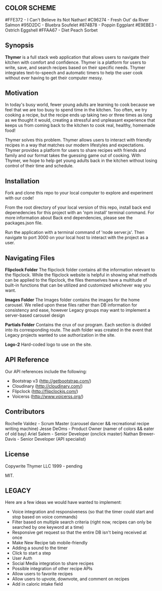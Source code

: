 ## COLOR SCHEME

#FFE372 - I Can't Believe its Not Nathan!
#C96274 - Fresh Out' da River Salmon
#95D2DC - Bluebra Soufelet
#874B78 - Poppin Eggplant
#E9EBE3 - Ostrich Eggshell
#FFAA67 - Diet Peach Sorbet

## Synopsis

**Thymer** is a full stack web application that allows users to navigate their kitchen with comfort and confidence. Thymer is a platform for users to write, save, and search recipes based on their specific needs. Thymer integrates text-to-speech and automatic timers to help the user cook without ever having to get their computer messy.

## Motivation

In today's busy world, fewer young adults are learning to cook because we feel that we are too busy to spend time in the kitchen. Too often, we try cooking a recipe, but the recipe ends up taking two or three times as long as we thought it would, creating a stressful and unpleasant experience that keeps us from coming back to the kitchen to cook real, healthy, homemade food!

Thymer solves this problem. Thymer allows users to interact with friendly recipes in a way that matches our modern lifestyles and expectations. Thymer provides a platform for users to share recipes with friends and family and our format takes the guessing game out of cooking. With Thymer, we hope to help get young adults back in the kitchen without losing control of their time and schedule.

## Installation

Fork and clone this repo to your local computer to explore and experiment with our code!

From the root directory of your local version of this repo, install back end depenedencies for this project with an 'npm install' terminal command. For more information about Back end dependencies, please see the packages.json file.

Run the application with a terminal command of 'node server.js'. Then navigate to port 3000 on your local host to interact with the project as a user.

## Navigating Files

**Flipclock Folder**
The flipclock folder contains all the information relevant to the flipclock. While the flipclock website is helpful in showing what methods can be applied to the flipclock, the files themselves have a multitude of built-in functions that can be utilized and customized whichever way you want.

**Images Folder**
The Images folder contains the images for the home carousel. We relied upon these files rather than DB information for consistency and ease, however Legacy groups may want to implement a server-based carousel design

**Partials Folder**
Contains the crux of our program. Each section is divided into its corresponding route. The auth folder was created in the event that Legacy projects wanted to use authorization in the site.

**Logo-2**
Hard-coded logo to use on the site.

## API Reference

Our API references include the following:

- Bootstrap v3 (http://getbootstrap.com/)
- Cloudinary (http://cloudinary.com/)
- Flipclock (http://flipclockjs.com/)
- Voicerss (http://www.voicerss.org/)

## Contributors

Rochelle Valdez - Scrum Master (carousel dancer && recreational recipe writing machine)
Jesse DeOms - Product Owner (namer of colors && eater of old bay)
Ariel Salem - Senior Developer (onclick master)
Nathan Brewer-Davis - Senior Developer (API specialist)

## License

Copywrite Thymer LLC 1999 - pending

MIT.

## LEGACY
Here are a few ideas we would have wanted to implement:
- Voice integration and responsiveness (so that the timer could start and stop based on voice commands)
- Filter based on multiple search criteria (right now, recipes can only be searched by one keyword at a time)
- Responsive get request so that the entire DB isn't being received at once
- Make New Recipe tab mobile-friendly
- Adding a sound to the timer
- Click to start a step
- User Auth
- Social Media integration to share recipes
- Possible integration of other recipe APIs
- Allow users to favorite recipes
- Allow users to upvote, downvote, and comment on recipes
- Add in caloric intake field